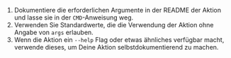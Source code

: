 1. Dokumentiere die erforderlichen Argumente in der README der Aktion und lasse sie in der `CMD`-Anweisung weg.
1. Verwenden Sie Standardwerte, die die Verwendung der Aktion ohne Angabe von `args` erlauben.
1. Wenn die Aktion ein `--help` Flag oder etwas ähnliches verfügbar macht, verwende dieses, um Deine Aktion selbstdokumentierend zu machen.